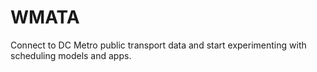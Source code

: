 # WMATA

Connect to DC Metro public transport data and start experimenting with scheduling models and apps.